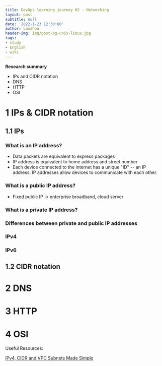 ```yaml
---
title: DevOps learning journey 02 - Networking
layout: post
subtitle: null
date: '2022-1-23 12:30:00'
author: Lanzhou
header-img: img/post-bg-unix-linux.jpg
tags:
- study
- English
- wiki
---
```

**Research summary**

- IPs and CIDR notation
- DNS
- HTTP
- OSI

# 1 IPs & CIDR notation
## 1.1 IPs

### What is an IP address?
  - Data packets are equivalent to express packages
  - IP address is equivalent to home address and street number
  - Each device connected to the internet has a unique "ID" -- an IP address. IP addresses allow devices to communicate with each other.

### What is a public IP address?
  - Fixed public IP -> enterprise broadband, cloud server

### What is a private IP address?

### Differences between private and public IP addresses

### IPv4

### IPv6


## 1.2 CIDR notation

# 2 DNS

# 3 HTTP



# 4 OSI

Useful Resources:

[IPv4, CIDR and VPC Subnets Made Simple](https://www.youtube.com/watch?v=z07HTSzzp3o&t=74s)

